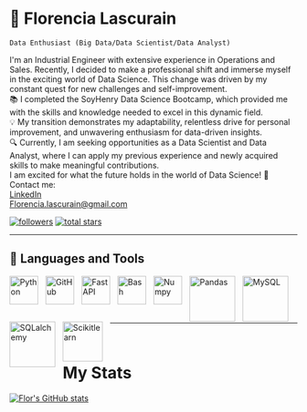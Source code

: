# 🚀 Florencia Lascurain

```
Data Enthusiast (Big Data/Data Scientist/Data Analyst)
```

I'm an Industrial Engineer with extensive experience in Operations and Sales. Recently, I decided to make a professional shift and immerse myself in the exciting world of Data Science. This change was driven by my constant quest for new challenges and self-improvement.<br>
📚 I completed the SoyHenry Data Science Bootcamp, which provided me with the skills and knowledge needed to excel in this dynamic field.<br>
💡 My transition demonstrates my adaptability, relentless drive for personal improvement, and unwavering enthusiasm for data-driven insights.<br>
🔍 Currently, I am seeking opportunities as a Data Scientist and Data Analyst, where I can apply my previous experience and newly acquired skills to make meaningful contributions.<br>
I am excited for what the future holds in the world of Data Science! 🚀<br>
Contact me:<br>
[LinkedIn](https://www.linkedin.com/in/florencia-lascurain-1a890938/)<br>
Florencia.lascurain@gmail.com <br>

<a href="https://github.com/FlorLascu?tab=followers">
    <img alt="followers" title="Follow me on Github" src="https://custom-icon-badges.demolab.com/github/followers/FlorLascu?color=236ad3&labelColor=1155ba&style=for-the-badge&logo=person-add&label=Follow&logoColor=white"/></a>
<a href="https://github.com/FlorLascu?tab=repositories&sort=stargazers">
    <img alt="total stars" title="Total stars on GitHub" src="https://custom-icon-badges.demolab.com/github/stars/FlorLascu?color=55960c&style=for-the-badge&labelColor=488207&logo=star"/></a>

---

## 🧰 Languages and Tools

<img align="left" alt="Python" width="50px" style="padding-right:10px;" src="https://cdn.jsdelivr.net/gh/devicons/devicon/icons/python/python-plain.svg" />
<img align="left" alt="GitHub" width="50px" style="padding-right:10px;" src="https://cdn.jsdelivr.net/gh/devicons/devicon/icons/github/github-original.svg" />
<img align="left" alt="FastAPI" width="50px" style="padding-right:10px;" src="https://cdn.jsdelivr.net/gh/devicons/devicon/icons/fastapi/fastapi-original-wordmark.svg" />
<img align="left" alt="Bash" width="50px" style="padding-right:10px;" src="https://cdn.jsdelivr.net/gh/devicons/devicon/icons/bash/bash-original.svg" />
<img align="left" alt="Numpy" width="50px" style="padding-right:10px;" src="https://cdn.jsdelivr.net/gh/devicons/devicon/icons/numpy/numpy-plain.svg" />
<img align="left" alt="Pandas" width="80px" style="padding-right:10px;" src="https://cdn.jsdelivr.net/gh/devicons/devicon/icons/pandas/pandas-plain.svg" />
<img align="left" alt="MySQL" width="80px" style="padding-right:10px;" src="https://cdn.jsdelivr.net/gh/devicons/devicon/icons/mysql/mysql-plain-wordmark.svg" />
<img align="left" alt="SQLalchemy" width="80px" style="padding-right:10px;" src="https://cdn.jsdelivr.net/gh/devicons/devicon/icons/sqlalchemy/sqlalchemy-original-wordmark.svg" />
<img align="left" alt="Scikitlearn" width="70px" style="padding-right:10px;" src="https://cdn.jsdelivr.net/gh/devicons/devicon/icons/scikitlearn
/scikitlearn-original.svg" /><br>

<br>
<br>
<br>

---

<br>

# My Stats

[![Flor's GitHub stats](https://github-readme-stats.vercel.app/api?username=florlascu&theme=react&show_icons=true)](https://github.com/florlascu/github-readme-stats)

